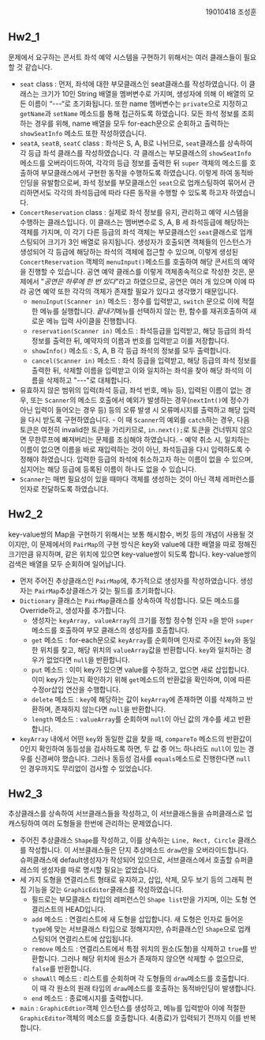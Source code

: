 
<div style="text-align: right"> 19010418 조성훈 </div>

## Hw2_1
문제에서 요구하는 콘서트 좌석 예약 시스템을 구현하기 위해서는 여러 클래스들이 필요할 것 같습니다.
- `seat` class : 먼저, 좌석에 대한 부모클래스인 seat클래스를 작성하였습니다. 이 클래스는 크기가 10인 String 배열을 멤버변수로 가지며, 생성자에 의해 이 배열의 모든 이름이 “---“로 초기화됩니다. 또한 name 멤버변수는 `private`으로 지정하고 `getName`과 `setName` 메소드를 통해 접근하도록 하였습니다. 모든 좌석 정보를 조회하는 경우를 위해, name 배열을 모두 for-each문으로 순회하고 출력하는 `showSeatInfo` 메소드 또한 작성하였습니다.
- `seatA`, `seatB`, `seatC` class : 좌석은 S, A, B로 나뉘므로, `seat`클래스를 상속하여 각 등급 좌석 클래스를 작성하였습니다. 각 클래스는 부모클래스의 `showSeatInfo` 메소드를 오버라이드하여, 각각의 등급 정보를 출력한 뒤 `super` 객체의 메소드를 호출하여 부모클래스에서 구현한 동작을 수행하도록 하였습니다. 이렇게 하여 동적바인딩을 유발함으로써, 좌석 정보를 부모클래스인 `seat`으로 업캐스팅하여 묶어서 관리하면서도 각각의 좌석등급에 따라 다른 동작을 수행할 수 있도록 하고자 하였습니다.
- `ConcertReservation` class : 실제로 좌석 정보를 유지, 관리하고 예약 시스템을 수행하는 클래스입니다. 이 클래스는 멤버변수로 S, A, B 세 좌석등급에 해당하는 객체를 가지며, 이 각기 다른 등급의 좌석 객체는 부모클래스인 `seat`클래스로 업캐스팅되어 크기가 3인 배열로 유지됩니다. 생성자가 호출되면 객체들의 인스턴스가 생성되어 각 등급에 해당하는 좌석의 객체에 접근할 수 있으며, 이렇게 생성된 `ConcertReservation` 객체의 `menuInput()`메소드를 호출하여 해당 콘서트의 예약을 진행할 수 있습니다. 공연 예약 클래스를 이렇게 객체종속적으로 작성한 것은, 문제에서 "*공연은 하루에 한 번 있다*"라고 하였으므로, 공연은 여러 개 있으며 이에 따라 공연 예약 또한 각각의 객체가 존재할 필요가 있다고 생각했기 때문입니다.
	- `menuInput(Scanner in)` 메소드 : 정수를 입력받고, `switch` 문으로 이에 적절한 메뉴를 실행합니다. *끝내기*메뉴를 선택하지 않는 한, 함수를 재귀호출하여 새로운 메뉴 입력 사이클을 진행합니다.
	- `reservation(Scanner in)` 메소드 : 좌석등급을 입력받고, 해당 등급의 좌석 정보를 출력한 뒤, 예약자의 이름과 번호를 입력받고 이를 저장합니다.
	- `showInfo()` 메소드 : S, A, B 각 등급 좌석의 정보를 모두 출력합니다. 
	- `cancel(Scanner in)` 메소드 : 좌석 등급을 입력받고, 해당 등급의 좌석 정보를 출력한 뒤, 삭제할 이름을 입력받고 이와 일치하는 좌석을 찾아 해당 좌석의 이름을 삭제하고 "---"로 대체합니다.
- 유효하지 않은 범위의 입력(좌석 등급, 좌석 번호, 메뉴 등), 입력된 이름이 없는 경우, 또는 `Scanner`의 메소드 호출에서 예외가 발생하는 경우(`nextInt()`에 정수가 아닌 입력이 들어오는 경우 등) 등의 오류 발생 시 오류메시지를 출력하고 해당 입력을 다시 받도록 구현하였습니다.
		- 이 때 `Scanner`의 예외를 `catch`하는 경우, 다음 토큰은 여전히 invalid한 토큰을 가리키므로, `in.next();`로 토큰을 건너뛰지 않으면 무한루프에 빠져버리는 문제를 조심해야 하였습니다.
		- 예약 취소 시, 일치하는 이름이 없으면 이름을 바로 재입력하는 것이 아닌, 좌석등급을 다시 입력하도록 수정해야 하였습니다. 입력한 등급의 좌석에 취소하고자 하는 이름이 없을 수 있으며, 심지어는 해당 등급에 등록된 이름이 하나도 없을 수 있습니다.
- `Scanner`는 매번 필요성이 있을 때마다 객체를 생성하는 것이 아닌 객체 레퍼런스를 인자로 전달하도록 하였습니다.

## Hw2_2
key-value쌍의 Map을 구현하기 위해서는 보통 해시함수, 버킷 등의 개념이 사용될 것이지만, 이 문제에서의 `PairMap`의 구현 방식은 key와 value에 대한 배열을 따로 정해진 크기만큼 유지하며, 같은 위치에 있으면 key-value쌍이 되도록 합니다. key-value쌍의 검색은 배열을 모두 순회하며 일어납니다.
- 먼저 주어진 추상클래스인 `PairMap`에, 추가적으로 생성자를 작성하였습니다. 생성자는 `PairMap`추상클래스가 갖는 필드를 초기화합니다.
- `Dictionary` 클래스는 `PairMap`클래스를 상속하여 작성합니다. 모든 메소드를 Override하고, 생성자를 추가합니다.
	- 생성자는 `keyArray, valueArray`의 크기를 정할 정수형 인자 `n`을 받아 `super`메소드를 호출하여 부모 클래스의 생성자를 호출합니다.
	- `get` 메소드 : for-each문으로 `keyArray`를 순회하며 인자로 주어진 `key`와 동일한 위치를 찾고, 해당 위치의 `valueArray`값을 반환합니다. `key`와 일치하는 경우가 없었다면 `null`을 반환합니다.
	- `put` 메소드 : 이미 key가 있으면 value를 수정하고, 없으면 새로 삽입합니다. 이미 key가 있는지 확인하기 위해 `get`메소드의 반환값을 확인하며, 이에 따른 수정or삽입 연산을 수행합니다.
	- `delete` 메소드 : `key`에 해당하는 값이 `keyArray`에 존재하면 이를 삭제하고 반환하며, 존재하지 않는다면 `null`을 반환합니다.
	- `length` 메소드 : `valueArray`를 순회하며 `null`이 아닌 값의 개수를 세고 반환합니다.
- `keyArray` 내에서 어떤 `key`와 동일한 값을 찾을 때, `compareTo` 메소드의 반환값이 0인지 확인하여 동등성을 검사하도록 하면, 두 값 중 어느 하나라도 `null`이 있는 경우를 신경써야 했습니다. 그러나 동등성 검사를 `equals`메소드로 진행한다면 `null`인 경우까지도 무리없이 검사할 수 있었습니다.
## Hw2_3
추상클래스를 상속하여 서브클래스들을 작성하고, 이 서브클래스들을 슈퍼클래스로 업캐스팅하여 여러 도형들을 한번에 관리하는 문제였습니다.
- 주어진 추상클래스 `Shape`를 작성하고, 이를 상속하는 `Line, Rect, Circle` 클래스를 작성합니다. 이 서브클래스들은 단지 추상메소드 `draw`만을 오버라이드합니다. 슈퍼클래스에 default생성자가 작성되어 있으므로, 서브클래스에서 호출할 슈퍼클래스의 생성자를 따로 명시할 필요는 없었습니다.
- 세 가지 도형을 연결리스트 형태로 유지하고, 삽입, 삭제, 모두 보기 등의 그래픽 편집 기능을 갖는 `GraphicEditor`클래스를 작성하였습니다.
	- 필드로는 부모클래스 타입의 레퍼런스인 `Shape list`만을 가지며, 이는 도형 연결리스트의 HEAD입니다.
	- `add` 메소드 : 연결리스트에 새 도형을 삽입합니다. 새 도형은 인자로 들어온 `type`에 맞는 서브클래스 타입으로 정해지지만, 슈퍼클래스인 `Shape`으로 업캐스팅되어 연결리스트에 삽입됩니다.
	- `remove` 메소드 : 연결리스트에서 특정 위치의 원소(도형)을 삭제하고 `true`를 반환합니다. 그러나 해당 위치에 원소가 존재하지 않으면 삭제할 수 없으므로, `false`를 반환합니다.
	- `showAll` 메소드 : 리스트를 순회하며 각 도형들의 `draw`메소드를 호출합니다. 이 때 각 원소의 원래 타입의 `draw`메소드를 호출하는 동적바인딩이 발생합니다.
	- `end` 메소드 : 종료메시지를 출력합니다.
- `main` : `GraphicEdtior`객체 인스턴스를 생성하고, 메뉴를 입력받아 이에 적절한 `GraphicEditor`객체의 메소드를 호출합니다. 4(종료)가 입력되기 전까지 이를 반복합니다.
